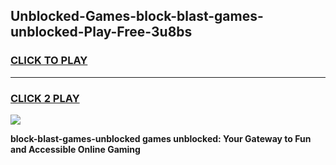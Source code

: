 
## Unblocked-Games-block-blast-games-unblocked-Play-Free-3u8bs
<h3>
<a href="https://premium76.site?title=block-blast-games-unblocked&ref=09A">CLICK TO PLAY</a></h3>
<hr>

<h3>
<a href="https://premium76.site?title=block-blast-games-unblocked&ref=09A">CLICK 2 PLAY</a>
  
</h3>

<a href="https://premium76.site?title=block-blast-games-unblocked&ref=09A"><img src="https://clearcache.store/games.png"></a>


**block-blast-games-unblocked games unblocked: Your Gateway to Fun and Accessible Online Gaming**
